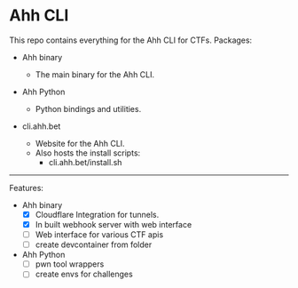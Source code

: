 # Ahh CLI

This repo contains everything for the Ahh CLI for CTFs.
Packages:

- Ahh binary
    - The main binary for the Ahh CLI.

- Ahh Python
    - Python bindings and utilities.

- cli.ahh.bet
    - Website for the Ahh CLI.
    - Also hosts the install scripts:
        - cli.ahh.bet/install.sh

---

Features:
- Ahh binary
    - [x] Cloudflare Integration for tunnels.
    - [x] In built webhook server with web interface
    - [ ] Web interface for various CTF apis
    - [ ] create devcontainer from folder

- Ahh Python
    - [ ] pwn tool wrappers
    - [ ] create envs for challenges
